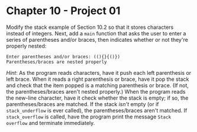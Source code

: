 # Chapter 10 - Project 01

Modify the stack example of Section 10.2 so that it stores characters instead of integers. Next, add a `main` function that asks the user to enter a series of parentheses and/or braces, then indicates whether or not they're properly nested:

```
Enter parentheses and/or braces: ((){}{()})
Parentheses/braces are nested properly
```

_Hint_: As the program reads characters, have it push each left parenthesis or left brace. When it reads a right parenthesis or brace, have it pop the stack and check that the item popped is a matching parenthesis or brace. (If not, the parentheses/braces aren't nested properly.) When the program reads the new-line character, have it check whether the stack is empty; if so, the parentheses/braces are matched. If the stack _isn't_ empty (or if `stack_underflow` is ever called), the parentheses/braces aren't matched. If `stack_overflow` is called, have the program print the message `Stack overflow` and terminate immediately.
